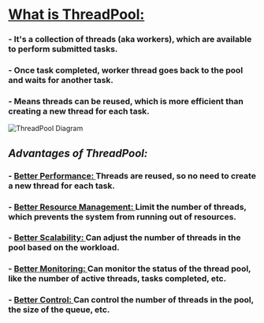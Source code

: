 # <u> What is ThreadPool: </u>

### - It's a collection of threads (aka workers), which are available to perform submitted tasks.
### - Once task completed, worker thread goes back to the pool and waits for another task.
### - Means threads can be reused, which is more efficient than creating a new thread for each task.

![ThreadPool Diagram](https://www.scientecheasy.com/wp-content/uploads/2020/08/java-thread-pool.png)

## <i> Advantages of ThreadPool: </i>

### - <b><u> Better Performance: </u></b> Threads are reused, so no need to create a new thread for each task.
### - <b><u> Better Resource Management: </u></b> Limit the number of threads, which prevents the system from running out of resources.
### - <b><u> Better Scalability: </u></b> Can adjust the number of threads in the pool based on the workload.
### - <b><u> Better Monitoring: </u></b> Can monitor the status of the thread pool, like the number of active threads, tasks completed, etc.
### - <b><u> Better Control: </u></b> Can control the number of threads in the pool, the size of the queue, etc.